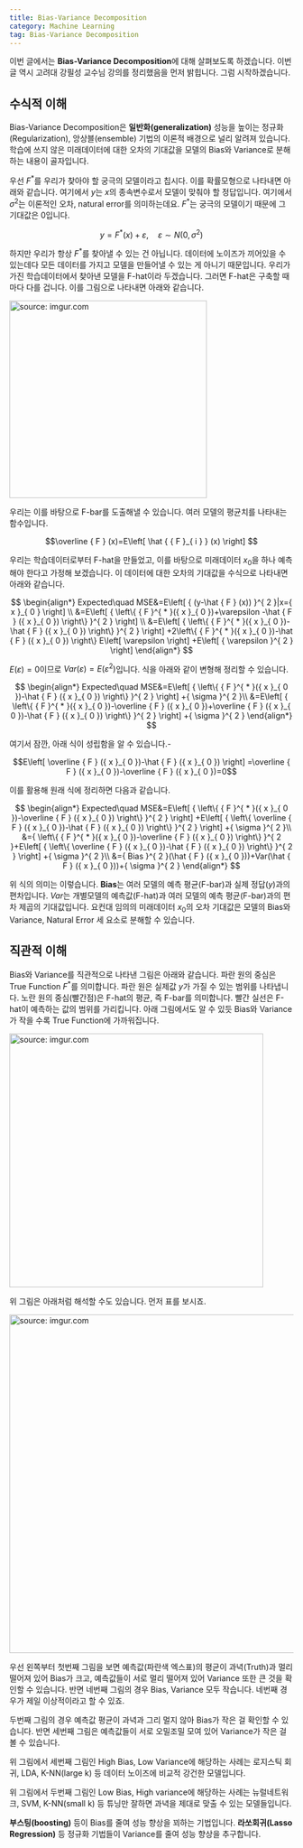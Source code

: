 ```yaml
---
title: Bias-Variance Decomposition
category: Machine Learning
tag: Bias-Variance Decomposition
---
```


이번 글에서는 **Bias-Variance Decomposition**에 대해 살펴보도록 하겠습니다. 이번 글 역시 고려대 강필성 교수님 강의를 정리했음을 먼저 밝힙니다. 그럼 시작하겠습니다.



## 수식적 이해

Bias-Variance Decomposition은 **일반화(generalization)** 성능을 높이는 정규화(Regularization), 앙상블(ensemble) 기법의 이론적 배경으로 널리 알려져 있습니다. 학습에 쓰지 않은 미래데이터에 대한 오차의 기대값을 모델의 Bias와 Variance로 분해하는 내용이 골자입니다.

우선 $F^{*}$를 우리가 찾아야 할 궁극의 모델이라고 칩시다. 이를 확률모형으로 나타내면 아래와 같습니다. 여기에서 $y$는 $x$의 종속변수로서 모델이 맞춰야 할 정답입니다. 여기에서 $σ^2$는 이론적인 오차, natural error를 의미하는데요. $F^{*}$는 궁극의 모델이기 때문에 그 기대값은 0입니다.



$$y={ F }^{ * }(x)+\varepsilon ,\quad \varepsilon \sim N(0,{ \sigma  }^{ 2 })$$



하지만 우리가 항상 $F^*$를 찾아낼 수 있는 건 아닙니다. 데이터에 노이즈가 끼어있을 수 있는데다 모든 데이터를 가지고 모델을 만들어낼 수 있는 게 아니기 때문입니다. 우리가 가진 학습데이터에서 찾아낸 모델을 F-hat이라 두겠습니다. 그러면 F-hat은 구축할 때마다 다를 겁니다. 이를 그림으로 나타내면 아래와 같습니다.

<a href="http://imgur.com/3m4rZO4"><img src="http://i.imgur.com/3m4rZO4.png" width="350px" title="source: imgur.com" /></a>

우리는 이를 바탕으로 F-bar를 도출해낼 수 있습니다. 여러 모델의 평균치를 나타내는 함수입니다.



$$\overline { F } (x)=E\left[ \hat { { F }_{ i } } (x) \right] $$



우리는 학습데이터로부터 F-hat을 만들었고, 이를 바탕으로 미래데이터 $x_0$을 하나 예측해야 한다고 가정해 보겠습니다. 이 데이터에 대한 오차의 기대값을 수식으로 나타내면 아래와 같습니다. 


$$
\begin{align*}
Expected\quad MSE&=E\left[ { (y-\hat { F } (x)) }^{ 2 }|x={ x }_{ 0 } \right] \\ &=E\left[ { \left\{ { F }^{ * }({ x }_{ 0 })+\varepsilon -\hat { F } ({ x }_{ 0 }) \right\}  }^{ 2 } \right] \\ &=E\left[ { \left\{ { F }^{ * }({ x }_{ 0 })-\hat { F } ({ x }_{ 0 }) \right\}  }^{ 2 } \right] +2\left\{ { F }^{ * }({ x }_{ 0 })-\hat { F } ({ x }_{ 0 }) \right\} E\left[ \varepsilon  \right] +E\left[ { \varepsilon  }^{ 2 } \right] 
\end{align*}
$$


$E(ε)=0$이므로 $Var(ε)=E(ε^2)$입니다. 식을 아래와 같이 변형해 정리할 수 있습니다.


$$
\begin{align*}
Expected\quad MSE&=E\left[ { \left\{ { F }^{ * }({ x }_{ 0 })-\hat { F } ({ x }_{ 0 }) \right\}  }^{ 2 } \right] +{ \sigma  }^{ 2 }\\ &=E\left[ { \left\{ { F }^{ * }({ x }_{ 0 })-\overline { F } ({ x }_{ 0 })+\overline { F } ({ x }_{ 0 })-\hat { F } ({ x }_{ 0 }) \right\}  }^{ 2 } \right] +{ \sigma  }^{ 2 }
\end{align*}
$$


여기서 잠깐, 아래 식이 성립함을 알 수 있습니다.-



$$E\left[ \overline { F } ({ x }_{ 0 })-\hat { F } ({ x }_{ 0 }) \right] =\overline { F } ({ x }_{ 0 })-\overline { F } ({ x }_{ 0 })=0$$



이를 활용해 원래 식에 정리하면 다음과 같습니다.


$$
\begin{align*}
Expected\quad MSE&=E\left[ { \left\{ { F }^{ * }({ x }_{ 0 })-\overline { F } ({ x }_{ 0 }) \right\}  }^{ 2 } \right] +E\left[ { \left\{ \overline { F } ({ x }_{ 0 })-\hat { F } ({ x }_{ 0 }) \right\}  }^{ 2 } \right] +{ \sigma  }^{ 2 }\\ &={ \left\{ { F }^{ * }({ x }_{ 0 })-\overline { F } ({ x }_{ 0 }) \right\}  }^{ 2 }+E\left[ { \left\{ \overline { F } ({ x }_{ 0 })-\hat { F } ({ x }_{ 0 }) \right\}  }^{ 2 } \right] +{ \sigma  }^{ 2 }\\ &={ Bias }^{ 2 }(\hat { F } ({ x }_{ 0 }))+Var(\hat { F } ({ x }_{ 0 }))+{ \sigma  }^{ 2 }
\end{align*}
$$


위 식의 의미는 이렇습니다. **Bias**는 여러 모델의 예측 평균(F-bar)과 실제 정답($y$)과의 편차입니다. $Var$는 개별모델의 예측값(F-hat)과 여러 모델의 예측 평균(F-bar)과의 편차 제곱의 기대값입니다. 요컨대 임의의 미래데이터 $x_0$의 오차 기대값은 모델의 Bias와 Variance, Natural Error 세 요소로 분해할 수 있습니다.



## 직관적 이해

Bias와 Variance를 직관적으로 나타낸 그림은 아래와 같습니다. 파란 원의 중심은 True Function $F^*$를 의미합니다. 파란 원은 실제값 $y$가 가질 수 있는 범위를 나타냅니다. 노란 원의 중심(빨간점)은 F-hat의 평균, 즉 F-bar를 의미합니다. 빨간 실선은 F-hat이 예측하는 값의 범위를 가리킵니다. 아래 그림에서도 알 수 있듯 Bias와 Variance가 작을 수록 True Function에 가까워집니다.

<a href="http://imgur.com/TMLib2X"><img src="http://i.imgur.com/TMLib2X.png" width="450px" title="source: imgur.com" /></a>

위 그림은 아래처럼 해석할 수도 있습니다. 먼저 표를 보시죠.

<a href="http://imgur.com/DxsRMnO"><img src="http://i.imgur.com/DxsRMnO.png" width="600px" title="source: imgur.com" /></a>

우선 왼쪽부터 첫번째 그림을 보면 예측값(파란색 엑스표)의 평균이 과녁(Truth)과 멀리 떨어져 있어 Bias가 크고, 예측값들이 서로 멀리 떨어져 있어 Variance 또한 큰 것을 확인할 수 있습니다. 반면 네번째 그림의 경우 Bias, Variance 모두 작습니다. 네번째 경우가 제일 이상적이라고 할 수 있죠.

두번째 그림의 경우 예측값 평균이 과녁과 그리 멀지 않아 Bias가 작은 걸 확인할 수 있습니다. 반면 세번째 그림은 예측값들이 서로 오밀조밀 모여 있어 Variance가 작은 걸 볼 수 있습니다.

위 그림에서 세번째 그림인 High Bias, Low Variance에 해당하는 사례는 로지스틱 회귀, LDA, K-NN(large k) 등 데이터 노이즈에 비교적 강건한 모델입니다.

위 그림에서 두번째 그림인 Low Bias, High variance에 해당하는 사례는 뉴럴네트워크, SVM, K-NN(small k) 등 튜닝만 잘하면 과녁을 제대로 맞출 수 있는 모델들입니다.

**부스팅(boosting)** 등이 Bias를 줄여 성능 향상을 꾀하는 기법입니다. **라쏘회귀(Lasso Regression)** 등 정규화 기법들이 Variance를 줄여 성능 향상을 추구합니다.